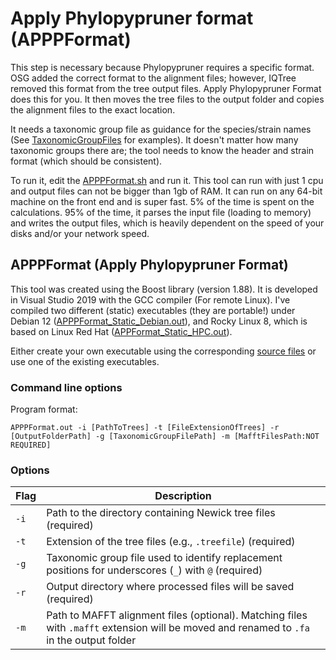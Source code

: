 # Apply Phylopypruner format (APPPFormat)
This step is necessary because Phylopypruner requires a specific format.
OSG added the correct format to the alignment files; however, IQTree removed this format from the tree output files. Apply Phylopypruner Format does this for you.
It then moves the tree files to the output folder and copies the alignment files to the exact location.

It needs a taxonomic group file as guidance for the species/strain names (See [TaxonomicGroupFiles](https://github.com/mjbieren/ApplyPPPFormat/tree/main/TaxonomicGroupFiles) for examples). It doesn't matter how many taxonomic groups there are; the tool needs to know the header and strain format (which should be consistent).

To run it, edit the [APPPFormat.sh](https://github.com/mjbieren/ApplyPPPFormat/blob/main/APPPFormat.sh) and run it.
This tool can run with just 1 cpu and output files can not be bigger than 1gb of RAM. It can run on any 64-bit machine on the front end and is super fast. 5% of the time is spent on the calculations. 95% of the time, it parses the input file (loading to memory) and writes the output files, which is heavily dependent on the speed of your disks and/or your network speed.

## APPPFormat (Apply Phylopypruner Format)
This tool was created using the Boost library (version 1.88). It is developed in Visual Studio 2019 with the GCC compiler (For remote Linux). I've compiled two different (static) executables (they are portable!) under Debian 12 ([APPPFormat_Static_Debian.out](https://github.com/mjbieren/ApplyPPPFormat/blob/main/Sources/Executables/APPPFormat_Static_Debian.out)), and Rocky Linux 8, which is based on Linux Red Hat ([APPFormat_Static_HPC.out](https://github.com/mjbieren/ApplyPPPFormat/blob/main/Sources/Executables/APPPFormat_Static_HPC.out)).

Either create your own executable using the corresponding [source files](https://github.com/mjbieren/ApplyPPPFormat/tree/main/Sources/main) or use one of the existing executables.

### Command line options
Program format:
```
APPPFormat.out -i [PathToTrees] -t [FileExtensionOfTrees] -r [OutputFolderPath] -g [TaxonomicGroupFilePath] -m [MafftFilesPath:NOT REQUIRED]
```

### Options

| Flag | Description |
|------|-------------|
| `-i` | Path to the directory containing Newick tree files (required) |
| `-t` | Extension of the tree files (e.g., `.treefile`) (required) |
| `-g` | Taxonomic group file used to identify replacement positions for underscores (`_`) with `@` (required) |
| `-r` | Output directory where processed files will be saved (required) |
| `-m` | Path to MAFFT alignment files (optional). Matching files with `.mafft` extension will be moved and renamed to `.fa` in the output folder |
